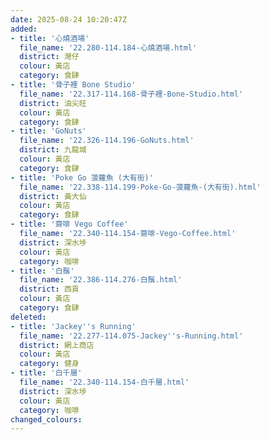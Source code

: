 ```yaml
---
date: 2025-08-24 10:20:47Z
added:
- title: '心燒酒場'
  file_name: '22.280-114.184-心燒酒場.html'
  district: 灣仔
  colour: 黃店
  category: 食肆
- title: '骨子裡 Bone Studio'
  file_name: '22.317-114.168-骨子裡-Bone-Studio.html'
  district: 油尖旺
  colour: 黃店
  category: 食肆
- title: 'GoNuts'
  file_name: '22.326-114.196-GoNuts.html'
  district: 九龍城
  colour: 黃店
  category: 食肆
- title: 'Poke Go 菠蘿魚 (大有街)'
  file_name: '22.338-114.199-Poke-Go-菠蘿魚-(大有街).html'
  district: 黃大仙
  colour: 黃店
  category: 食肆
- title: '齋啡 Vego Coffee'
  file_name: '22.340-114.154-齋啡-Vego-Coffee.html'
  district: 深水埗
  colour: 黃店
  category: 咖啡
- title: '白鬚'
  file_name: '22.386-114.276-白鬚.html'
  district: 西貢
  colour: 黃店
  category: 食肆
deleted:
- title: 'Jackey''s Running'
  file_name: '22.277-114.075-Jackey''s-Running.html'
  district: 網上商店
  colour: 黃店
  category: 健身
- title: '白千層'
  file_name: '22.340-114.154-白千層.html'
  district: 深水埗
  colour: 黃店
  category: 咖啡
changed_colours:
---
```

